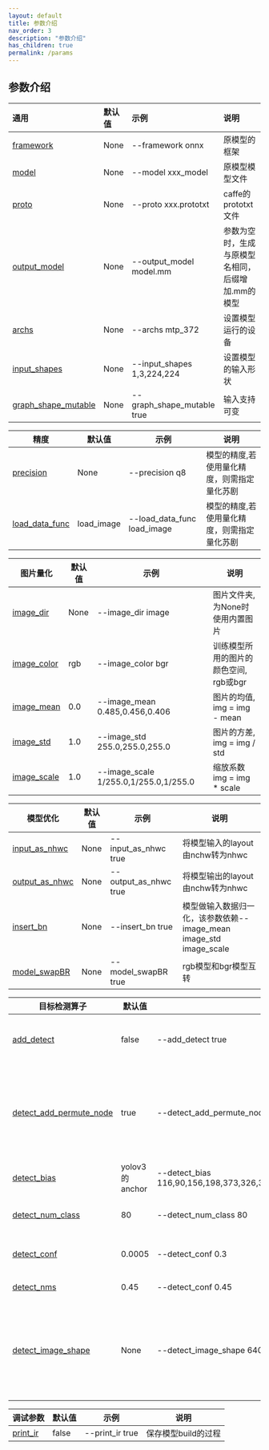 ```yaml
---
layout: default
title: 参数介绍
nav_order: 3
description: "参数介绍"
has_children: true
permalink: /params
---
```



## 参数介绍

| 通用                         | 默认值   | 示例     | 说明 |
|:-----------------------------|:--------- |:---------  | :---- |
| [framework](#framework)      | None    | --framework onnx | 原模型的框架                 |
| [model](#model)              | None    | --model xxx_model | 原模型模型文件                          |
| [proto](#proto)              | None    | --proto xxx.prototxt | caffe的prototxt文件 |
| [output_model](#output_model)| None    | --output_model model.mm | 参数为空时，生成与原模型名相同，后缀增加.mm的模型 |
| [archs](#archs)              | None    | --archs mtp_372 | 设置模型运行的设备 |
| [input_shapes](#input_shapes)| None    | --input_shapes 1,3,224,224 | 设置模型的输入形状 |
| [graph_shape_mutable](#graph_shape_mutable)    | None    | --graph_shape_mutable true | 输入支持可变 |


| 精度         | 默认值   | 示例     | 说明 |
| ----         | ----    | ----  | ---- |
| [precision](#precision)    | None    | --precision q8 | 模型的精度,若使用量化精度，则需指定量化苏剧 |
| [load_data_func](#load_data_func)    | load_image    | --load_data_func load_image | 模型的精度,若使用量化精度，则需指定量化苏剧 |

| 图片量化  | 默认值   | 示例     | 说明 |
| ----         | ----    | ----  | ---- |
| [image_dir](#load_image)    | None    | --image_dir image  | 图片文件夹,为None时使用内置图片                 |
| [image_color](#load_image)  | rgb     | --image_color bgr   | 训练模型所用的图片的颜色空间, rgb或bgr          |
| [image_mean](#load_image)   | 0.0     | --image_mean 0.485,0.456,0.406    | 图片的均值, img = img - mean          |
| [image_std](#load_image)    | 1.0     | --image_std 255.0,255.0,255.0   | 图片的方差, img = img / std           |
| [image_scale](#load_image)  | 1.0     | --image_scale 1/255.0,1/255.0,1/255.0 | 缩放系数   img = img * scale  |


| 模型优化         | 默认值   | 示例     | 说明 |
| ----         | ----    | ----  | ---- |
| [input_as_nhwc](#input_as_nhwc)    | None    | --input_as_nhwc true | 将模型输入的layout由nchw转为nhwc |
| [output_as_nhwc](#output_as_nhwc)    | None    | --output_as_nhwc true | 将模型输出的layout由nchw转为nhwc |
| [insert_bn](#insert_bn)    | None    | --insert_bn true | 模型做输入数据归一化，该参数依赖--image_mean image_std image_scale |
| [model_swapBR](#model_swapBR)    | None    | --model_swapBR true | rgb模型和bgr模型互转 |

| 目标检测算子         | 默认值   | 示例     | 说明 |
| ----         | ----    | ----  | ---- |
| [add_detect](#add_detect)  | false    | --add_detect true | 向网络增加目标检测大算子 |
| [detect_add_permute_node](#add_detect) | true    | --detect_add_permute_node true | 目标检测算子只支持nhwc，使用permute转换layput |
| [detect_bias](#add_detect) | yolov3的anchor    | --detect_bias 116,90,156,198,373,326,30,61,62,45,59,119,10,13,16,30,33,23 | anchor box |
| [detect_num_class](#add_detect) | 80    | --detect_num_class 80 | 目标检测的类别数 |
| [detect_conf](#add_detect) | 0.0005    | --detect_conf 0.3 | 目标检测的置信度 |
| [detect_nms](#add_detect)  | 0.45    | --detect_conf 0.45 | nms的阈值 |
| [detect_image_shape](#add_detect)  | None    | --detect_image_shape 640,640 | 目标检测图片的shape，默认根据input shape推导 |

| 调试参数         | 默认值   | 示例     | 说明 |
| ----         | ----    | ----  | ---- |
| [print_ir](#print_ir)    | false    | --print_ir true | 保存模型build的过程                 |


